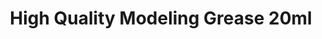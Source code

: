 ---
layout: product
title: "High Quality Modeling Grease 20ml"
price: "700" 
desc: "Sredstvo za pojačavanje sjaja"
img_path: "/assets/img/AK9050.jpg"
brand: "AK"
available: true
special_offer: true
new: false
soon: false
cat: "070000"
subcat: "070200"
subsubcat: "070205"
sifra: "AK9050"
popular: false
---